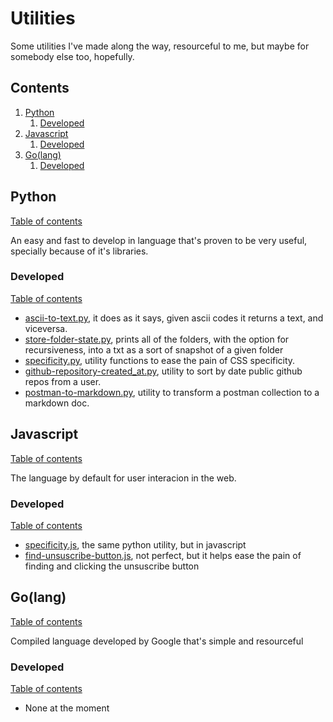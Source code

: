 # Utilities #

Some utilities I've made along the way, resourceful to me, but maybe for somebody else too, hopefully.

## Contents

1. [Python](#python)
    1. [Developed](#developed)
1. [Javascript](#javascript)
    1. [Developed](#developed-1)
1. [Go(lang)](#golang)
    1. [Developed](#developed-2)

## Python
[Table of contents](#contents)

An easy and fast to develop in language that's proven to be very useful, specially because of it's libraries.

### Developed
[Table of contents](#contents)

- [ascii-to-text.py](./python/ascii-to-text.py), it does as it says, given ascii codes it returns a text, and viceversa.
- [store-folder-state.py](./python/store-folder-state.py), prints all of the folders, with the option for recursiveness, into a txt as a sort of snapshot of a given folder
- [specificity.py](./python/specificity.py), utility functions to ease the pain of CSS specificity.
- [github-repository-created_at.py](./python/github-repository-created_at.py), utility to sort by date public github repos from a user.
- [postman-to-markdown.py](./python/postman-to-markdown.py), utility to transform a postman collection to a markdown doc.

## Javascript
[Table of contents](#contents)

The language by default for user interacion in the web.

### Developed
[Table of contents](#contents)

- [specificity.js](./javascript/specificity.js), the same python utility, but in javascript
- [find-unsuscribe-button.js](./javascript/find-unsuscribe-button.js), not perfect, but it helps ease the pain of finding and clicking the unsuscribe button

## Go(lang)
[Table of contents](#contents)

Compiled language developed by Google that's simple and resourceful

### Developed
[Table of contents](#contents)

- None at the moment
